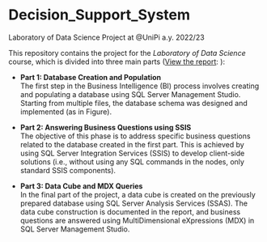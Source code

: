 # Decision_Support_System
Laboratory of Data Science Project at @UniPi a.y. 2022/23

This repository contains the project for the *Laboratory of Data Science* course, which is divided into three main parts ([View the report](./LDS_FinalReport_group17.pdf):
 ):

- **Part 1: Database Creation and Population**  
   The first step in the Business Intelligence (BI) process involves creating and populating a database using SQL Server Management Studio. Starting from multiple files, the database schema was designed and implemented (as in Figure).

- **Part 2: Answering Business Questions using SSIS**  
   The objective of this phase is to address specific business questions related to the database created in the first part. This is achieved by using SQL Server Integration Services (SSIS) to develop client-side solutions (i.e., without using any SQL commands in the nodes, only standard SSIS components).

- **Part 3: Data Cube and MDX Queries**  
   In the final part of the project, a data cube is created on the previously prepared database using SQL Server Analysis Services (SSAS). The data cube construction is documented in the report, and business questions are answered using MultiDimensional eXpressions (MDX) in SQL Server Management Studio.
